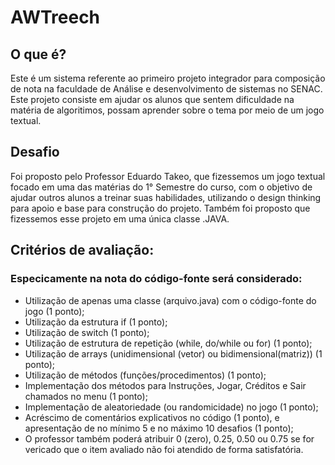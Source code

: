 # AWTreech
 
## O que é?
Este é um sistema referente ao primeiro projeto integrador para composição de nota na faculdade de Análise e desenvolvimento de sistemas no SENAC. Este projeto consiste em ajudar os alunos que sentem dificuldade na matéria de algoritimos, possam aprender sobre o tema por meio de um jogo textual.

## Desafio
Foi proposto pelo Professor Eduardo Takeo, que fizessemos um jogo textual focado em uma das matérias do 1° Semestre do curso, com o objetivo de ajudar outros alunos a treinar suas habilidades, utilizando o design thinking para apoio e base para construção do projeto. Também foi proposto que fizessemos esse projeto em uma única classe .JAVA.

## Critérios de avaliação:
### Especicamente na nota do código-fonte será considerado: 
- Utilização de apenas uma classe (arquivo.java) com o código-fonte do jogo (1 ponto);
- Utilização da estrutura if (1 ponto);
- Utilização de switch (1 ponto);
- Utilização de estrutura de repetição (while, do/while ou for) (1 ponto);
- Utilização de arrays (unidimensional (vetor) ou bidimensional(matriz)) (1 ponto);
- Utilização de métodos (funções/procedimentos) (1 ponto);
- Implementação dos métodos para Instruções, Jogar, Créditos e Sair chamados no menu (1 ponto);
- Implementação de aleatoriedade (ou randomicidade) no jogo (1 ponto); 
- Acréscimo de comentários explicativos no código (1 ponto), e apresentação de no mínimo 5 e no máximo 10 desafios (1 ponto);
- O professor também poderá atribuir 0 (zero), 0.25, 0.50 ou 0.75 se for vericado que o item avaliado
não foi atendido de forma satisfatória.
